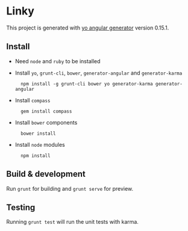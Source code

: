 # Linky

This project is generated with [yo angular generator](https://github.com/yeoman/generator-angular)
version 0.15.1.

## Install
- Need `node` and `ruby` to be installed
- Install `yo`, `grunt-cli`, `bower`, `generator-angular` and `generator-karma`
		
		npm install -g grunt-cli bower yo generator-karma generator-angular

- Install `compass`
		
		gem install compass

- Install `bower` components

		bower install
- Install `node` modules

		npm install

## Build & development

Run `grunt` for building and `grunt serve` for preview.

## Testing

Running `grunt test` will run the unit tests with karma.
